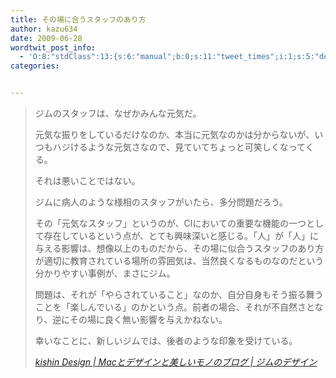 ```yaml
---
title: その場に合うスタッフのあり方
author: kazu634
date: 2009-06-28
wordtwit_post_info:
  - 'O:8:"stdClass":13:{s:6:"manual";b:0;s:11:"tweet_times";i:1;s:5:"delay";i:0;s:7:"enabled";i:1;s:10:"separation";s:2:"60";s:7:"version";s:3:"3.7";s:14:"tweet_template";b:0;s:6:"status";i:2;s:6:"result";a:0:{}s:13:"tweet_counter";i:2;s:13:"tweet_log_ids";a:1:{i:0;i:4677;}s:9:"hash_tags";a:0:{}s:8:"accounts";a:1:{i:0;s:7:"kazu634";}}'
categories:


---
```

<div class="section">
<blockquote title="kishin Design | Macとデザインと美しいモノのブログ | ジムのデザイン" cite="http://blog.kishin-design.com/?eid=950359">
<p>
      ジムのスタッフは、なぜかみんな元気だ。
</p>
    
<p>
      元気な振りをしているだけなのか、本当に元気なのかは分からないが、いつもハジけるような元気さなので、見ていてちょっと可笑しくなってくる。
</p>
    
<p>
      それは悪いことではない。
</p>
    
<p>
      ジムに病人のような様相のスタッフがいたら、多分問題だろう。
</p>
    
<p>
      その「元気なスタッフ」というのが、CIにおいての重要な機能の一つとして存在しているという点が、とても興味深いと感じる。「人」が「人」に与える影響は、想像以上のものだから、その場に似合うスタッフのあり方が適切に教育されている場所の雰囲気は、当然良くなるものなのだという分かりやすい事例が、まさにジム。
</p>
    
<p>
      問題は、それが「やらされていること」なのか、自分自身もそう振る舞うことを「楽しんでいる」のかという点。前者の場合、それが不自然さとなり、逆にその場に良く無い影響を与えかねない。
</p>
    
<p>
      幸いなことに、新しいジムでは、後者のような印象を受けている。
</p>
    
<p>
<cite><a href="http://blog.kishin-design.com/?eid=950359" onclick="__gaTracker('send', 'event', 'outbound-article', 'http://blog.kishin-design.com/?eid=950359', 'kishin Design | Macとデザインと美しいモノのブログ | ジムのデザイン');" target="_blank">kishin Design | Macとデザインと美しいモノのブログ | ジムのデザイン</a></cite>
</p>
</blockquote>
</div>
